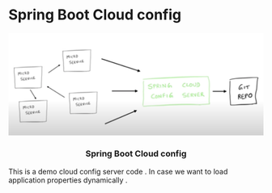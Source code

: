 <h1>Spring Boot Cloud config</h1>
<p align="center" >
  <a href="README.md">
   <img src="OverallArchitecture.png" alt="Logo">
    </a>
  <h3 align="center">Spring Boot Cloud config</h3>
</p>

This is a demo cloud config server code . In case we want to load application properties dynamically .


